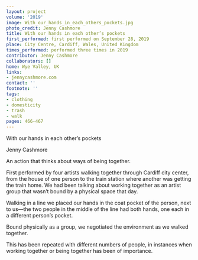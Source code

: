 ```yaml
---
layout: project
volume: '2019'
image: With_our_hands_in_each_others_pockets.jpg
photo_credit: Jenny Cashmore
title: With our hands in each other’s pockets
first_performed: first performed on September 28, 2019
place: City Centre, Cardiff, Wales, United Kingdom
times_performed: performed three times in 2019
contributor: Jenny Cashmore
collaborators: []
home: Wye Valley, UK
links:
- jennycashmore.com
contact: ''
footnote: ''
tags:
- clothing
- domesticity
- trash
- walk
pages: 466-467
---
```



With our hands in each other’s pockets

Jenny Cashmore

An action that thinks about ways of being together.

First performed by four artists walking together through Cardiff city center, from the house of one person to the train station where another was getting the train home. We had been talking about working together as an artist group that wasn’t bound by a physical space that day.

Walking in a line we placed our hands in the coat pocket of the person, next to us—the two people in the middle of the line had both hands, one each in a different person’s pocket.

Bound physically as a group, we negotiated the environment as we walked together.

This has been repeated with different numbers of people, in instances when working together or being together has been of importance.

